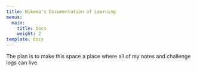```yaml
---
title: Nikema's Documentation of Learning
menus:
  main:
    title: Docs
    weight: 2
template: docs
---
```


The plan is to make this space a place where all of my notes and challenge logs can live.

